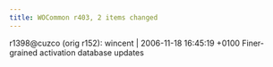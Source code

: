 ```yaml
---
title: WOCommon r403, 2 items changed
---
```


r1398@cuzco (orig r152): wincent | 2006-11-18 16:45:19 +0100 Finer-grained activation database updates
